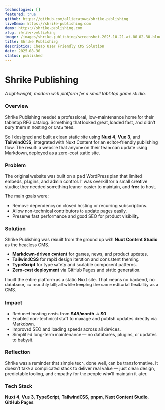 ```yaml
---
technologies: []
featured: true
github: https://github.com/alliecatowo/shrike-publishing
liveDemo: https://shrike-publishing.com
demo: https://shrike-publishing.com
slug: shrike-publishing
image: /images/shrike-publishing/screenshot-2025-10-21-at-00-02-30-blood-neon-shrike-publishing.png
title: Shrike Publishing
description: Cheap User Friendly CMS Solution
date: 2025-08-30
status: published
---
```


# Shrike Publishing

*A lightweight, modern web platform for a small tabletop game studio.*

### Overview

Shrike Publishing needed a professional, low-maintenance home for their tabletop RPG catalog. Something that looked great, loaded fast, and didn’t bury them in hosting or CMS fees.

So I designed and built a clean static site using **Nuxt 4**, **Vue 3**, and **TailwindCSS**, integrated with Nuxt Content for an editor-friendly publishing flow. The result: a website that anyone on their team can update using Markdown, deployed as a zero-cost static site.

### Problem

The original website was built on a paid WordPress plan that limited embeds, plugins, and admin control. It was overkill for a small creative studio; they needed something leaner, easier to maintain, and **free** to host.

The main goals were:

- Remove dependency on closed hosting or recurring subscriptions.
- Allow non-technical contributors to update pages easily.
- Preserve fast performance and good SEO for product visibility.

### Solution

Shrike Publishing was rebuilt from the ground up with **Nuxt Content Studio** as the headless CMS.

- **Markdown-driven content** for games, news, and product updates.
- **TailwindCSS** for rapid design iteration and consistent theming.
- **TypeScript** for type safety and scalable component patterns.
- **Zero-cost deployment** via GitHub Pages and static generation.

I built the entire platform as a static Nuxt site. That means no backend, no database, no monthly bill; all while keeping the same editorial flexibility as a CMS.

### Impact

- Reduced hosting costs from **$45/month → $0**.
- Enabled non-technical staff to manage and publish updates directly via Markdown.
- Improved SEO and loading speeds across all devices.
- Simplified long-term maintenance — no databases, plugins, or updates to babysit.

### Reflection

Shrike was a reminder that simple tech, done well, can be transformative. It doesn’t take a complicated stack to deliver real value — just clean design, predictable tooling, and empathy for the people who’ll maintain it later.

### Tech Stack

**Nuxt 4**, **Vue 3**, **TypeScript**, **TailwindCSS**, **pnpm**, **Nuxt Content Studio**, **GitHub Pages**
